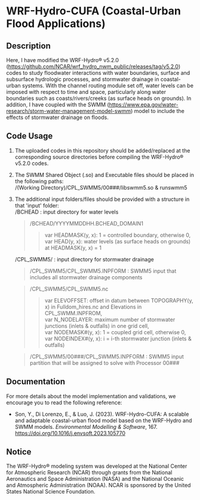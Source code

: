 # WRF-Hydro-CUFA (Coastal-Urban Flood Applications)
## Description
Here, I have modified the WRF-Hydro® v5.2.0 (https://github.com/NCAR/wrf_hydro_nwm_public/releases/tag/v5.2.0) codes to study floodwater interactions with water boundaries, surface and subsurface hydrologic processes, and stormwater drainage in coastal-urban systems. With the channel routing module set off, water levels can be imposed with respect to time and space, particularly along water boundaries such as coasts/rivers/creeks (as surface heads on grounds). In addition, I have coupled with the SWMM (https://www.epa.gov/water-research/storm-water-management-model-swmm) model to include the effects of stormwater drainage on floods.


## Code Usage
  1. The uploaded codes in this repository should be added/replaced at the corresponding source directories before compiling the WRF-Hydro® v5.2.0 codes.
  2. The SWMM Shared Object (.so) and Executable files should be placed in the following paths:  
     /(Working Directory)/CPL_SWMM5/00###/libswmm5.so & runswmm5
  3. The additional input folders/files should be provided with a structure in that 'input' folder:  
     /BCHEAD                            : input directory for water levels
     
     > /BCHEAD/YYYYMMDDHH.BCHEAD_DOMAIN1  
     >> var HEADMASK(y, x): 1 = controlled boundary, otherwise 0,  
     >> var HEAD(y, x): water levels (as surface heads on grounds) at HEADMASK(y, x) = 1
     
     /CPL_SWMM5/                        : input directory for stormwater drainage
     
     > /CPL_SWMM5/CPL_SWMM5.INPFORM       : SWMM5 input that includes all stormwater drainage components
     
     > /CPL_SWMM5/CPL_SWMM5.nc
     >> var ELEVOFFSET: offset in datum between TOPOGRAPHY(y, x) in Fulldom_hires.nc and Elevations in CPL_SWMM.INPFROM,  
     >> var N_NODELAYER: maximum number of stormwater junctions (inlets & outfalls) in one grid cell,  
     >> var NODEMASK#(y, x): 1 = coupled grid cell, otherwise 0,  
     >> var NODEINDEX#(y, x): i = i-th stormwater junction (inlets & outfalls)
     
     > /CPL_SWMM5/00###/CPL_SWMM5.INPFORM : SWMM5 input partition that will be assigned to solve with Processor 00###


## Documentation
For more details about the model implementation and validations, we encourage you to read the following reference:
  - Son, Y., Di Lorenzo, E., & Luo, J. (2023). WRF-Hydro-CUFA: A scalable and adaptable coastal-urban flood model based on the WRF-Hydro and SWMM models. *Environmental Modelling & Software*, 167. https://doi.org/10.1016/j.envsoft.2023.105770


## Notice
The WRF-Hydro® modeling system was developed at the National Center for Atmospheric Research (NCAR) through grants from the National Aeronautics and Space Administration (NASA) and the National Oceanic and Atmospheric Administration (NOAA). NCAR is sponsored by the United States National Science Foundation.
